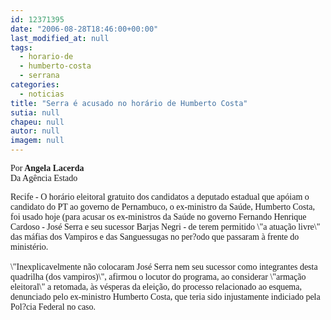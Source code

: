 ```yaml
---
id: 12371395
date: "2006-08-28T18:46:00+00:00"
last_modified_at: null
tags:
  - horario-de
  - humberto-costa
  - serrana
categories:
  - noticias
title: "Serra é acusado no horário de Humberto Costa"
sutia: null
chapeu: null
autor: null
imagem: null
---
```

<p><P><FONT face=Verdana>Por<STRONG> Angela Lacerda<BR></STRONG>Da Agência Estado</FONT></P><FONT face=Verdana></p>
<p><P>Recife - O horário eleitoral gratuito dos candidatos a deputado estadual que apóiam o candidato do PT ao governo de Pernambuco, o ex-ministro da Saúde, Humberto Costa, foi usado hoje (para acusar os ex-ministros da Saúde no governo Fernando Henrique Cardoso - José Serra e seu sucessor Barjas Negri - de terem permitido \"a atuação livre\" das máfias dos Vampiros e das Sanguessugas no per?odo que passaram à frente do ministério. <BR><BR>\"Inexplicavelmente não colocaram José Serra nem seu sucessor como integrantes desta quadrilha (dos vampiros)\", afirmou o locutor do programa, ao considerar \"armação eleitoral\" a retomada, às vésperas da eleição, do processo relacionado ao esquema, denunciado pelo ex-ministro Humberto Costa, que teria sido injustamente indiciado pela Pol?cia Federal no caso.</P></FONT> </p>
